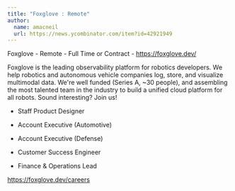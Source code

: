 ```yaml
---
title: "Foxglove : Remote"
author:
  name: amacneil
  url: https://news.ycombinator.com/item?id=42921949
---
```

Foxglove - Remote - Full Time or Contract - <a href="https:&#x2F;&#x2F;foxglove.dev&#x2F;" rel="nofollow">https:&#x2F;&#x2F;foxglove.dev&#x2F;</a>

Foxglove is the leading observability platform for robotics developers. We help robotics and autonomous vehicle companies log, store, and visualize multimodal data. We&#x27;re well funded (Series A, ~30 people), and assembling the most talented team in the industry to build a unified cloud platform for all robots. Sound interesting? Join us!

- Staff Product Designer

- Account Executive (Automotive)

- Account Executive (Defense)

- Customer Success Engineer

- Finance &amp; Operations Lead

<a href="https:&#x2F;&#x2F;foxglove.dev&#x2F;careers" rel="nofollow">https:&#x2F;&#x2F;foxglove.dev&#x2F;careers</a>
<JobApplication />
